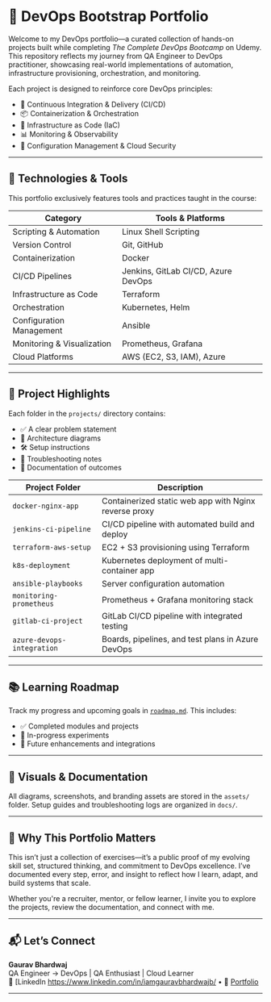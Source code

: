 # 🚀 DevOps Bootstrap Portfolio

Welcome to my DevOps portfolio—a curated collection of hands-on projects built while completing *The Complete DevOps Bootcamp* on Udemy. This repository reflects my journey from QA Engineer to DevOps practitioner, showcasing real-world implementations of automation, infrastructure provisioning, orchestration, and monitoring.

Each project is designed to reinforce core DevOps principles:
- 🔁 Continuous Integration & Delivery (CI/CD)
- 📦 Containerization & Orchestration
- 🧱 Infrastructure as Code (IaC)
- 📊 Monitoring & Observability
- 🔐 Configuration Management & Cloud Security

---

## 🧰 Technologies & Tools

This portfolio exclusively features tools and practices taught in the course:

| Category                  | Tools & Platforms                          |
|---------------------------|--------------------------------------------|
| Scripting & Automation    | Linux Shell Scripting                      |
| Version Control           | Git, GitHub                                |
| Containerization          | Docker                                     |
| CI/CD Pipelines           | Jenkins, GitLab CI/CD, Azure DevOps        |
| Infrastructure as Code    | Terraform                                  |
| Orchestration             | Kubernetes, Helm                           |
| Configuration Management  | Ansible                                    |
| Monitoring & Visualization| Prometheus, Grafana                        |
| Cloud Platforms           | AWS (EC2, S3, IAM), Azure                  |


---

## 📁 Project Highlights

Each folder in the `projects/` directory contains:
- ✅ A clear problem statement
- 🧠 Architecture diagrams
- 🛠️ Setup instructions
- 🐞 Troubleshooting notes
- 📄 Documentation of outcomes

| Project Folder              | Description |
|-----------------------------|-------------|
| `docker-nginx-app`          | Containerized static web app with Nginx reverse proxy |
| `jenkins-ci-pipeline`       | CI/CD pipeline with automated build and deploy |
| `terraform-aws-setup`       | EC2 + S3 provisioning using Terraform |
| `k8s-deployment`            | Kubernetes deployment of multi-container app |
| `ansible-playbooks`         | Server configuration automation |
| `monitoring-prometheus`     | Prometheus + Grafana monitoring stack |
| `gitlab-ci-project`         | GitLab CI/CD pipeline with integrated testing |
| `azure-devops-integration`  | Boards, pipelines, and test plans in Azure DevOps |

---

## 📚 Learning Roadmap

Track my progress and upcoming goals in [`roadmap.md`](roadmap.md). This includes:
- ✅ Completed modules and projects
- 🔄 In-progress experiments
- 🎯 Future enhancements and integrations

---

## 📸 Visuals & Documentation

All diagrams, screenshots, and branding assets are stored in the `assets/` folder. Setup guides and troubleshooting logs are organized in `docs/`.

---

## 🧭 Why This Portfolio Matters

This isn’t just a collection of exercises—it’s a public proof of my evolving skill set, structured thinking, and commitment to DevOps excellence. I’ve documented every step, error, and insight to reflect how I learn, adapt, and build systems that scale.

Whether you're a recruiter, mentor, or fellow learner, I invite you to explore the projects, review the documentation, and connect with me.

---

## 📬 Let’s Connect

**Gaurav Bhardwaj**  
QA Engineer → DevOps | QA Enthusiast | Cloud Learner  
🔗 [LinkedIn https://www.linkedin.com/in/iamgauravbhardwajb/ • 📁 [Portfolio](https://github.com/Gaurabdhwajdev/devops-bootstrap-portfolio)

---
